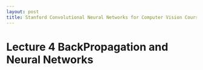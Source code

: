 ```yaml
---
layout: post
title: Stanford Convolutional Neural Networks for Computer Vision Course
---
```

# Lecture 4 BackPropagation and Neural Networks
